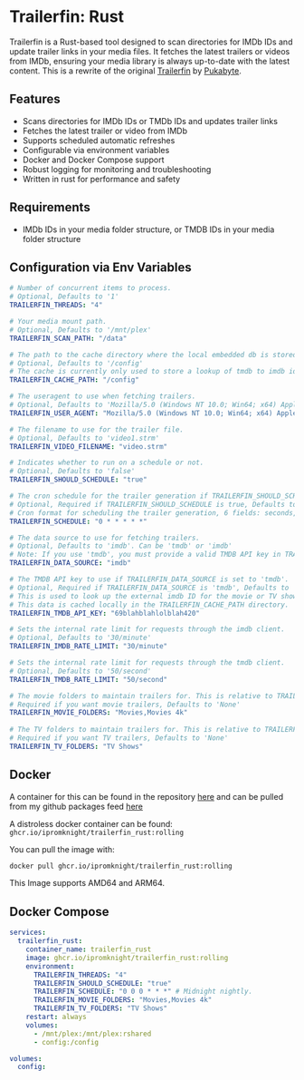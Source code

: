 # Trailerfin: Rust

Trailerfin is a Rust-based tool designed to scan directories for IMDb IDs and update trailer links in your media files. It fetches the latest trailers or videos from IMDb, ensuring your media library is always up-to-date with the latest content.
This is a rewrite of the original [Trailerfin](https://github.com/Pukabyte/trailerfin) by [Pukabyte](https://github.com/Pukabyte).

## Features
* Scans directories for IMDb IDs or TMDb IDs and updates trailer links
* Fetches the latest trailer or video from IMDb
* Supports scheduled automatic refreshes
* Configurable via environment variables
* Docker and Docker Compose support
* Robust logging for monitoring and troubleshooting
* Written in rust for performance and safety

## Requirements
* IMDb IDs in your media folder structure, or
  TMDB IDs in your media folder structure

## Configuration via Env Variables

```yaml
# Number of concurrent items to process.
# Optional, Defaults to '1'
TRAILERFIN_THREADS: "4"

# Your media mount path.
# Optional, Defaults to '/mnt/plex'
TRAILERFIN_SCAN_PATH: "/data"

# The path to the cache directory where the local embedded db is stored.
# Optional, Defaults to '/config'
# The cache is currently only used to store a lookup of tmdb to imdb ids to reduce the need to requery for them.
TRAILERFIN_CACHE_PATH: "/config"

# The useragent to use when fetching trailers.
# Optional, Defaults to 'Mozilla/5.0 (Windows NT 10.0; Win64; x64) AppleWebKit/537.36 Chrome/124.0.0.0'.
TRAILERFIN_USER_AGENT: "Mozilla/5.0 (Windows NT 10.0; Win64; x64) AppleWebKit/537.36 Chrome/124.0.0.0"

# The filename to use for the trailer file.
# Optional, Defaults to 'video1.strm'
TRAILERFIN_VIDEO_FILENAME: "video.strm"

# Indicates whether to run on a schedule or not.
# Optional, Defaults to 'false'
TRAILERFIN_SHOULD_SCHEDULE: "true"

# The cron schedule for the trailer generation if TRAILERFIN_SHOULD_SCHEDULE is true.
# Optional, Required if TRAILERFIN_SHOULD_SCHEDULE is true, Defaults to 'None'
# Cron format for scheduling the trailer generation, 6 fields: seconds, minutes, hours, day of month, month, day of week
TRAILERFIN_SCHEDULE: "0 * * * * *"

# The data source to use for fetching trailers.
# Optional, Defaults to 'imdb'. Can be 'tmdb' or 'imdb'
# Note: If you use 'tmdb', you must provide a valid TMDB API key in TRAILERFIN_TMDB_API_KEY.
TRAILERFIN_DATA_SOURCE: "imdb"

# The TMDB API key to use if TRAILERFIN_DATA_SOURCE is set to 'tmdb'.
# Optional, Required if TRAILERFIN_DATA_SOURCE is 'tmdb', Defaults to 'None'
# This is used to look up the external imdb ID for the movie or TV show.
# This data is cached locally in the TRAILERFIN_CACHE_PATH directory.
TRAILERFIN_TMDB_API_KEY: "69blahblahlolblah420"

# Sets the internal rate limit for requests through the imdb client.
# Optional, Defaults to '30/minute'
TRAILERFIN_IMDB_RATE_LIMIT: "30/minute"

# Sets the internal rate limit for requests through the tmdb client.
# Optional, Defaults to '50/second'
TRAILERFIN_TMDB_RATE_LIMIT: "50/second"

# The movie folders to maintain trailers for. This is relative to TRAILERFIN_SCAN_PATH.
# Required if you want movie trailers, Defaults to 'None'
TRAILERFIN_MOVIE_FOLDERS: "Movies,Movies 4k"
                            
# The TV folders to maintain trailers for. This is relative to TRAILERFIN_SCAN_PATH.
# Required if you want TV trailers, Defaults to 'None'
TRAILERFIN_TV_FOLDERS: "TV Shows"
```

## Docker

A container for this can be found in the repository [here](https://github.com/iPromKnight/containers/tree/main/apps/trailerfin_rust) and can be pulled from my github packages feed [here](https://github.com/users/iPromKnight/packages/container/package/trailerfin_rust)

A distroless docker container can be found: `ghcr.io/ipromknight/trailerfin_rust:rolling`

You can pull the image with:
```bash
docker pull ghcr.io/ipromknight/trailerfin_rust:rolling
```

This Image supports AMD64 and ARM64.

## Docker Compose

```yaml
services:
  trailerfin_rust:
    container_name: trailerfin_rust
    image: ghcr.io/ipromknight/trailerfin_rust:rolling
    environment:
      TRAILERFIN_THREADS: "4"
      TRAILERFIN_SHOULD_SCHEDULE: "true"
      TRAILERFIN_SCHEDULE: "0 0 0 * * *" # Midnight nightly.
      TRAILERFIN_MOVIE_FOLDERS: "Movies,Movies 4k"
      TRAILERFIN_TV_FOLDERS: "TV Shows"
    restart: always
    volumes:
      - /mnt/plex:/mnt/plex:rshared
      - config:/config

volumes:
  config:
```
